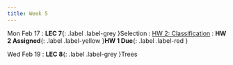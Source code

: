 ```yaml
---
title: Week 5
---
```


Mon Feb 17
: **LEC 7**{: .label .label-grey }Selection
    : [HW 2: Classification]()
: **HW 2 Assigned**{: .label .label-yellow }**HW 1 Due**{: .label .label-red }

Wed Feb 19
: **LEC 8**{: .label .label-grey }Trees